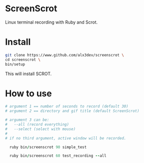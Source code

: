 # ScreenScrot

Linux terminal recording with Ruby and Scrot.

# Install

```bash
git clone https://www.github.com/alx3dev/screenscrot \
cd screenscrot \
bin/setup
```
This will install SCROT.

# How to use

```ruby
# argument 1 == number of seconds to record (default 30)
# argument 2 == directory and gif title (default ScreenScrot)

# argument 3 can be:
#   --all (record everything)
#   --select (select with mouse)
#
# if no third argument, active window will be recorded.

  ruby bin/screenscrot 90 simple_test

  ruby bin/screenscrot 60 test_recording --all
```
